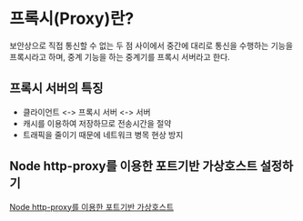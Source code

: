 # 프록시(Proxy)란?
보안상으로 직접 통신할 수 없는 두 점 사이에서 중간에 대리로 통신을 수행하는 기능을 프록시라고 하며,
중계 기능을 하는 중계기를 프록시 서버라고 한다.  




## 프록시 서버의 특징
- 클라이언트 <-> 프록시 서버 <-> 서버
- 캐시를 이용하여 저장하므로 전송시간을 절약
- 트래픽을 줄이기 때문에 네트워크 병목 현상 방지  




## Node http-proxy를 이용한 포트기반 가상호스트 설정하기
[Node http-proxy를 이용한 포트기반 가상호스트](https://github.com/gpal1126/node_log/tree/master/vhost_port)